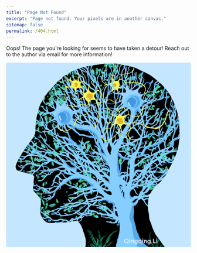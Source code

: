 ```yaml
---
title: "Page Not Found"
excerpt: "Page not found. Your pixels are in another canvas."
sitemap: false
permalink: /404.html
---
```


Oops! The page you're looking for seems to have taken a detour! Reach out to the author via email for more information!
<script type="text/javascript">
  var GOOG_FIXURL_LANG = 'en';
  var GOOG_FIXURL_SITE = '{{ site.url }}'
</script>
<script type="text/javascript"
  src="//linkhelp.clients.google.com/tbproxy/lh/wm/fixurl.js">
</script>
<img src='/images/background2.png' />
